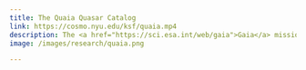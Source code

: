 ```yaml
---
title: The Quaia Quasar Catalog
link: https://cosmo.nyu.edu/ksf/quaia.mp4
description: The <a href="https://sci.esa.int/web/gaia">Gaia</a> mission incidentally observed 6.6 million quasar candidates! Combining this with WISE data, we contructed a quasar catalog for large-scale structure cosmology, <a href="https://arxiv.org/abs/2306.17749">Quaia</a>. Check out our analyses with Quaia, including <a href="https://arxiv.org/abs/2306.17748">measuring S8</a> and the <a href="http://arxiv.org/abs/2410.24134">matter-radiation equality scale</a> in cross-correlation with CMB lensing. And check out this <a href="https://cosmo.nyu.edu/ksf/quaia.mp4">nifty animation</a>.
image: /images/research/quaia.png

---
```

